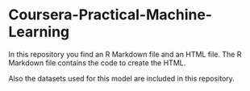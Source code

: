 # Coursera-Practical-Machine-Learning

In this repository you find an R Markdown file and an HTML file. The R Markdown file contains the code to create the HTML.

Also the datasets used for this model are included in this repository. 